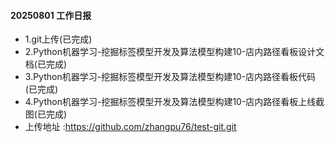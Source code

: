 #### 20250801 工作日报
* 1.git上传(已完成)
* 2.Python机器学习-挖掘标签模型开发及算法模型构建10-店内路径看板设计文档(已完成)
* 3.Python机器学习-挖掘标签模型开发及算法模型构建10-店内路径看板代码(已完成)
* 4.Python机器学习-挖掘标签模型开发及算法模型构建10-店内路径看板上线截图(已完成)
* 上传地址 :https://github.com/zhangpu76/test-git.git